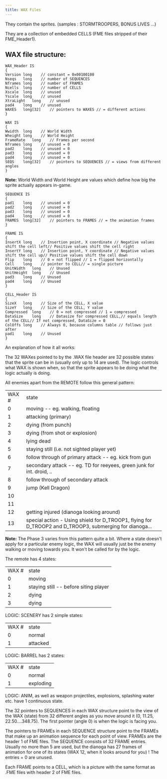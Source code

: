 ```yaml
---
title: WAX Files
---
```


They contain the sprites. (samples : STORMTROOPERS, BONUS LIVES ...)

They are a collection of embedded CELLS (FME files stripped of their FME_Header1).

## WAX file structure:

```
WAX_Header IS		
{		
Version	long	// constant = 0x00100100
Nseqs	long	// number of SEQUENCES
Nframes	long	// number of FRAMES
Ncells	long	// number of CELLS
Xscale	long	// unused
Yscale	long	// unused
XtraLight	long	// unused
pad4	long	// unused
WAXES	long[32]	// pointers to WAXES // = different actions
}	
```	

```
WAX IS		
{		
Wwidth	long	// World Width
Wheight	long	// World Height
FrameRate	long	// Frames per second
Nframes	long	// unused = 0
pad2	long	// unused = 0
pad3	long	// unused = 0
pad4	long	// unused = 0
SEQS	long[32]	// pointers to SEQUENCES // = views from different angles
}		
```

**Note:** World Width and World Height are values which define how big the sprite actually appears in-game.

```
SEQUENCE IS		
{		
pad1	long	// unused = 0
pad2	long	// unused = 0
pad3	long	// unused = 0
pad4	long	// unused = 0
FRAMES	long[32]	// pointers to FRAMES // = the animation frames
}	
```	

```
FRAME IS		
{		
InsertX	long	// Insertion point, X coordinate // Negative values shift the cell left// Positive values shift the cell right
InsertY	long	// Insertion point, Y coordinate // Negative values shift the cell up// Positive values shift the cell down
Flip	long	// 0 = not flipped // 1 = flipped horizontally
Cell	long	// pointer to CELL// = single picture
UnitWidth	long	// Unused
UnitHeight	long	// Unused
pad3	long	// Unused
pad4	long	// Unused
}	
```	

```
CELL_Header IS		
{		
SizeX	long	// Size of the CELL, X value
SizeY	long	// Size of the CELL, Y value
Compressed	long	// 0 = not compressed // 1 = compressed
DataSize	long	// Datasize for compressed CELL,// equals length of the CELL// If not compressed, DataSize = 0
ColOffs	long	// Always 0, because columns table // follows just after
pad1	long	// Unused
}		
```

An explanation of how it all works:

The 32 WAXes pointed to by the .WAX file header are 32 possible states that the sprite can be in (usually only up to 14 are used). The logic controls what WAX is shown when, so that the sprite appears to be doing what the logic actually is doing.

All enemies apart from the REMOTE follow this general pattern:

|||
|--- |--- |
|WAX #	|state
|0	    |moving -- eg. walking, floating
|1	    |attacking (primary)
|2	    |dying (from punch)
|3	    |dying (from shot or explosion)
|4	    |lying dead
|5	    |staying still (i.e. not sighted player yet)
|6	    |follow through of primary attack -- eg. kick from gun
|7	    |secondary attack -- eg. TD for reeyees, green junk for int. droid, ..
|8	    |follow through of secondary attack
|9	    |jump (Kell Dragon)
|10	    |
|11	    |
|12	    |getting injured (dianoga looking around)
|13	    |special action - Using shield for D\_TROOP1, flying for D\_TROOP2 and D\_TROOP3, submerging for dianoga...

**Note:** The Phase 3 varies from this pattern quite a bit.
Where a state doesn't apply for a particular enemy logic, the WAX will usually just be the enemy walking or moving towards you. It won't be called for by the logic.

The remote has 4 states:

|||
|--- |--- |
|WAX #  |state
|0	    |moving
|1	    |staying still -- before siting player
|2	    |dying
|3	    |dying

LOGIC: SCENERY has 2 simple states:

|||
|--- |--- |
|WAX #  |state
|0	    |normal
|1	    |attacked

LOGIC: BARREL has 2 states:

|||
|--- |--- |
|WAX #  |state
|0	    |normal
|1	    |exploding

LOGIC: ANIM, as well as weapon projectiles, explosions, splashing water etc. have 1 continuous state.

The 32 pointers to SEQUENCES in each WAX structure point to the view of the WAX (state) from 32 different angles as you move around it (0, 11.25, 22.50....348.75). The first pointer (angle 0) is when the logic is facing you.

The pointers to FRAMEs in each SEQUENCE structure point to the FRAMEs that make up an animation sequence for each point of view. FRAMEs are the header 1 of FME files.
The SEQUENCE consists of 32 FRAME entries. Usually no more than 5 are used, but the dianoga has 27 frames of animation for one of its states (WAX 12, when it looks around for you) !
The entries = 0 are unused.

Each FRAME points to a CELL, which is a picture with the same format as .FME files with header 2 of FME files.

